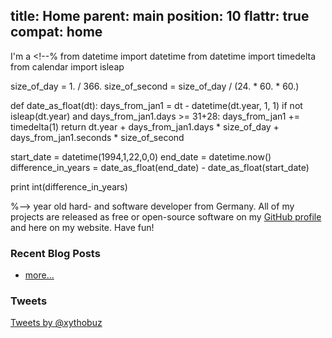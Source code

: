 title: Home
parent: main
position: 10
flattr: true
compat: home
---

<div id="index-avatar"></div>

I'm a <!--%
from datetime import datetime
from datetime import timedelta
from calendar import isleap

size_of_day = 1. / 366.
size_of_second = size_of_day / (24. * 60. * 60.)

def date_as_float(dt):
    days_from_jan1 = dt - datetime(dt.year, 1, 1)
    if not isleap(dt.year) and days_from_jan1.days >= 31+28:
        days_from_jan1 += timedelta(1)
    return dt.year + days_from_jan1.days * size_of_day + days_from_jan1.seconds * size_of_second

start_date = datetime(1994,1,22,0,0)
end_date = datetime.now()
difference_in_years = date_as_float(end_date) - date_as_float(start_date)

print int(difference_in_years)

%--> year old hard- and software developer from Germany.
All of my projects are released as free or open-source software on my [GitHub profile](https://github.com/xythobuz) and here on my website. Have fun!

### Recent Blog Posts

<!--%
from datetime import datetime
posts = [p for p in pages if "post" in p] # get all blog post pages
posts.sort(key=lambda p: p.get("date"), reverse=True) # sort post pages by date
for p in posts[0:5]:
    date = datetime.strptime(p.date, "%Y-%m-%d").strftime("%B %d, %Y")
    print "  * **[%s](%s)** - %s" % (p.post, p.url, date) # markdown list item
%-->
  * [more...](blog.html)

### Tweets

<div id="index-twitter-page">
<a class="twitter-timeline" data-dnt="true" href="https://twitter.com/xythobuz" data-widget-id="318732638158471170" data-chrome="noheader nofooter">Tweets by @xythobuz</a>
<script>!function(d,s,id){var js,fjs=d.getElementsByTagName(s)[0],p=/^http:/.test(d.location)?'http':'https';if(!d.getElementById(id)){js=d.createElement(s);js.id=id;js.src=p+"://platform.twitter.com/widgets.js";fjs.parentNode.insertBefore(js,fjs);}}(document,"script","twitter-wjs");</script>
</div>
